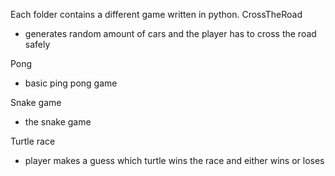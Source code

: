 Each folder contains a different game written in python.
CrossTheRoad
  - generates random amount of cars and the player has to cross the road safely

Pong 
  - basic ping pong game

Snake game
  - the snake game

Turtle race
  - player makes a guess which turtle wins the race and either wins or loses
